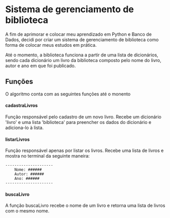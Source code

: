 # Sistema de gerenciamento de biblioteca

A fim de aprimorar e colocar meu aprendizado em Python e Banco de Dados, decidi por criar um sistema de gerenciamento de biblioteca como forma de colocar meus estudos em prática.

Até o momento, a biblioteca funciona a partir de uma lista de dicionários, sendo cada dicionário um livro da biblioteca composto pelo nome do livro, autor e ano em que foi publicado.

## Funções
 O algoritmo conta com as seguintes funções até o monento
#### cadastraLivros
Função responsável pelo cadastro de um novo livro. Recebe um dicionário 'livro' e uma lista 'biblioteca' para preencher os dados do dicionário e adiciona-lo à lista.

#### listarLivros
Função responsável apenas por listar os livros. Recebe uma lista de livros e mostra no terminal da seguinte maneira:

    ---------------------
        Nome: ######
        Autor: ######
        Ano: ######
    ---------------------

#### buscaLivro

A função buscaLivro recebe o nome de um livro e retorna uma lista de livros com o mesmo nome.
